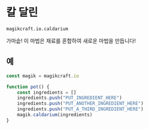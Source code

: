
# 칼 달린

`magikcraft.io.caldarium`

가마솥! 이 마법은 재료를 혼합하여 새로운 마법을 만듭니다!

## 예

```javascript
const magik = magikcraft.io

function pot() {
    const ingredients = []
    ingredients.push("PUT_INGREDIENT_HERE")
    ingredients.push("PUT_ANOTHER_INGREDIENT_HERE")
    ingredients.push("PUT_A_THIRD_INGREDIENT_HERE")
    magik.caldarium(ingredients)
}
```